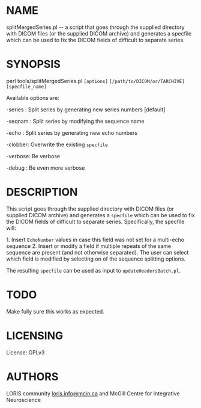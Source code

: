 # NAME

splitMergedSeries.pl -- a script that goes through the supplied directory
with DICOM files (or the supplied DICOM archive) and generates a specfile which
can be used to fix the DICOM fields of difficult to separate series.

# SYNOPSIS

perl tools/splitMergedSeries.pl `[options]` `[/path/to/DICOM/or/TARCHIVE]` `[specfile_name]`

Available options are:

\-series : Split series by generating new series numbers \[default\]

\-seqnam : Split series by modifying the sequence name

\-echo   : Split series by generating new echo numbers

\-clobber: Overwrite the existing `specfile`

\-verbose: Be verbose

\-debug  : Be even more verbose

# DESCRIPTION

This script goes through the supplied directory with DICOM files (or supplied
DICOM archive) and generates a `specfile` which can be used to fix the DICOM
fields of difficult to separate series. Specifically, the specfile will:

1\. Insert `EchoNumber` values in case this field was not set for a
   multi-echo sequence
2\. Insert or modify a field if multiple repeats of the same sequence are
   present (and not otherwise separated). The user can select which field
   is modified by selecting on of the sequence splitting options.

The resulting `specfile` can be used as input to `updateHeadersBatch.pl`.

# TODO

Make fully sure this works as expected.

# LICENSING

License: GPLv3

# AUTHORS

LORIS community <loris.info@mcin.ca> and McGill Centre for Integrative
Neuroscience
